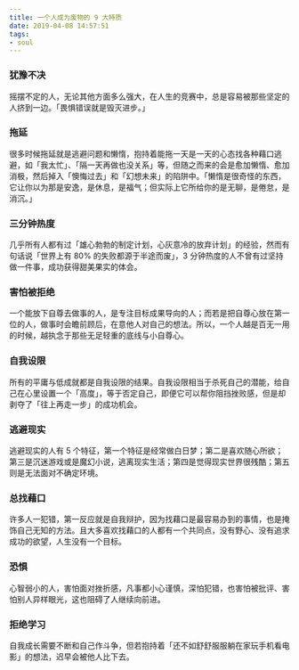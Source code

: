 ```yaml
---
title: 一个人成为废物的 9 大特质
date: 2019-04-08 14:57:51
tags:
- soul
---
```


### 犹豫不决
摇摆不定的人，无论其他方面多么强大，在人生的竞赛中，总是容易被那些坚定的人挤到一边。「畏惧错误就是毁灭进步。」

### 拖延
很多时候拖延就是逃避问题和懒惰，抱持着能拖一天是一天的心态找各种藉口逃避，如「我太忙」、「隔一天再做也没关系」等，但随之而来的会是愈加懒惰、愈加消极，然后掉入「懊悔过去」和「幻想未来」的陷阱中。「懒惰是很奇怪的东西，它让你以为那是安逸，是休息，是福气；但实际上它所给你的是无聊，是倦怠，是消沉。」

### 三分钟热度
几乎所有人都有过「雄心勃勃的制定计划，心灰意冷的放弃计划」的经验，然而有句话说「世界上有 80% 的失败都源于半途而废」，3 分钟热度的人不曾有过坚持做一件事，成功获得甜美果实的体会。

### 害怕被拒绝
一个能放下自尊去做事的人，是专注目标成果导向的人；而若是把自尊心放在第一位的人，做事时会瞻前顾后，在意他人对自己的想法。所以，一个人越是百无一用的时候，越执念于那些无足轻重的底线与小自尊心。

### 自我设限
所有的平庸与低成就都是自我设限的结果。自我设限相当于杀死自己的潜能，给自己在心里设置一个「高度」，等于否定自己，即便它可以帮你阻挡挫败感，但是却剥夺了「往上再走一步」的成功机会。

### 逃避现实
逃避现实的人有 5 个特征，第一个特征是经常做白日梦；第二是喜欢随心所欲；第三是沉迷游戏或是魔幻小说，逃离现实生活；第四是觉得现实世界很残酷；第五则是无法面对不确定环境。

### 总找藉口
许多人一犯错，第一反应就是自我辩护，因为找藉口是最容易办到的事情，也是掩饰自己无知的方法。且大多喜欢找藉口的人都有一个共同点，没有野心、没有追求成功的欲望，人生没有一个目标。

### 恐惧
心智弱小的人，害怕面对挫折感，凡事都小心谨慎，深怕犯错，也害怕被批评、害怕别人异样眼光，这也阻碍了人继续向前进。

### 拒绝学习
自我成长需要不断和自己作斗争，但若抱持着「还不如舒舒服服躺在家玩手机看电影」的想法，迟早会被他人比下去。